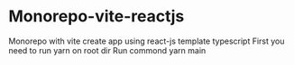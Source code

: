 # Monorepo-vite-reactjs
Monorepo with vite create app using react-js template typescript
First you need to run yarn on root dir
Run commond yarn main
